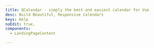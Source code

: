 ```yaml
---
title: QCalendar - simply the best and easiest calendar for Vue
desc: Build Beautiful, Responsive Calendars
keys: Help
noEdit: true,
components:
  - LandingPageContent

---
```


<landing-page-content />
